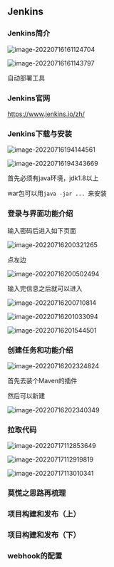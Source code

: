 ## Jenkins

### Jenkins简介

![image-20220716161124704](https://typora-38282696.oss-cn-shanghai.aliyuncs.com/tsimage-20220716161124704.png)

![image-20220716161143797](https://typora-38282696.oss-cn-shanghai.aliyuncs.com/tsimage-20220716161143797.png)

自动部署工具

### Jenkins官网 

<https://www.jenkins.io/zh/>

### Jenkins下载与安装

![image-20220716194144561](https://typora-38282696.oss-cn-shanghai.aliyuncs.com/tsimage-20220716194144561.png)

![image-20220716194343669](https://typora-38282696.oss-cn-shanghai.aliyuncs.com/tsimage-20220716194343669.png)

首先必须有java环境，jdk1.8以上

war包可以用`java -jar ... `来安装

### 登录与界面功能介绍

输入密码后进入如下页面

![image-20220716200321265](https://typora-38282696.oss-cn-shanghai.aliyuncs.com/tsimage-20220716200321265.png)

点左边

![image-20220716200502494](C:/Users/lenovo/AppData/Roaming/Typora/typora-user-images/image-20220716200502494.png)

输入完信息之后就可以进入

 ![image-20220716200710814](https://typora-38282696.oss-cn-shanghai.aliyuncs.com/tsimage-20220716200710814.png)

![image-20220716201033094](https://typora-38282696.oss-cn-shanghai.aliyuncs.com/tsimage-20220716201033094.png)

![image-20220716201544501](https://typora-38282696.oss-cn-shanghai.aliyuncs.com/tsimage-20220716201544501.png)





### 创建任务和功能介绍

![image-20220716202324824](https://typora-38282696.oss-cn-shanghai.aliyuncs.com/tsimage-20220716202324824.png)

首先去装个Maven的插件

然后可以新建

![image-20220716202340349](https://typora-38282696.oss-cn-shanghai.aliyuncs.com/tsimage-20220716202340349.png)

### 拉取代码

![image-20220717112853649](https://typora-38282696.oss-cn-shanghai.aliyuncs.com/tsimage-20220717112853649.png)

![image-20220717112919819](https://typora-38282696.oss-cn-shanghai.aliyuncs.com/tsimage-20220717112919819.png)

![image-20220717113010341](https://typora-38282696.oss-cn-shanghai.aliyuncs.com/tsimage-20220717113010341.png)

### 莫慌之思路再梳理

















### 项目构建和发布（上）



















### 项目构建和发布（下）



















### webhook的配置























